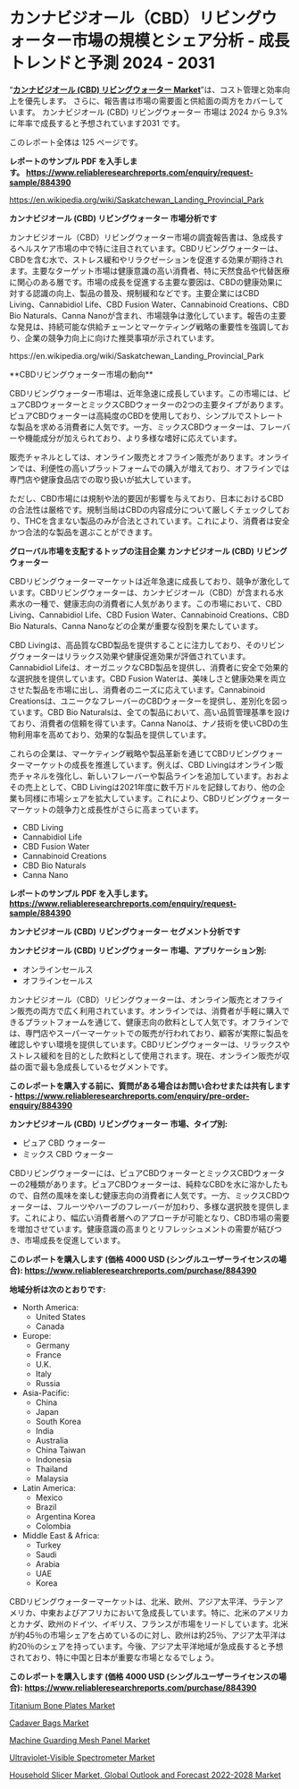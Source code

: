 <p><h1>カンナビジオール（CBD）リビングウォーター市場の規模とシェア分析 - 成長トレンドと予測 2024 - 2031</h1></p><p>&ldquo;<strong><a href="https://www.reliableresearchreports.com/cannabidiol-cbd-living-water-r884390">カンナビジオール (CBD) リビングウォーター Market</a></strong>&rdquo;は、コスト管理と効率向上を優先します。 さらに、報告書は市場の需要面と供給面の両方をカバーしています。 カンナビジオール (CBD) リビングウォーター 市場は 2024 から 9.3% に年率で成長すると予想されています2031 です。</p>
<p>このレポート全体は 125 ページです。</p>
<p><strong>レポートのサンプル PDF を入手します。&nbsp;<a href="https://www.reliableresearchreports.com/enquiry/request-sample/884390">https://www.reliableresearchreports.com/enquiry/request-sample/884390</a></strong></p>
<p><a href="https://en.wikipedia.org/wiki/Saskatchewan_Landing_Provincial_Park">https://en.wikipedia.org/wiki/Saskatchewan_Landing_Provincial_Park</a></p>
<p><strong>カンナビジオール (CBD) リビングウォーター 市場分析です</strong></p>
<p><p>カンナビジオール（CBD）リビングウォーター市場の調査報告書は、急成長するヘルスケア市場の中で特に注目されています。CBDリビングウォーターは、CBDを含む水で、ストレス緩和やリラクゼーションを促進する効果が期待されます。主要なターゲット市場は健康意識の高い消費者、特に天然食品や代替医療に関心のある層です。市場の成長を促進する主要な要因は、CBDの健康効果に対する認識の向上、製品の普及、規制緩和などです。主要企業にはCBD Living、Cannabidiol Life、CBD Fusion Water、Cannabinoid Creations、CBD Bio Naturals、Canna Nanoが含まれ、市場競争は激化しています。報告の主要な発見は、持続可能な供給チェーンとマーケティング戦略の重要性を強調しており、企業の競争力向上に向けた推奨事項が示されています。</p></p>
<p>https://en.wikipedia.org/wiki/Saskatchewan_Landing_Provincial_Park</p>
<p><p>**CBDリビングウォーター市場の動向**</p><p>CBDリビングウォーター市場は、近年急速に成長しています。この市場には、ピュアCBDウォーターとミックスCBDウォーターの2つの主要タイプがあります。ピュアCBDウォーターは高純度のCBDを使用しており、シンプルでストレートな製品を求める消費者に人気です。一方、ミックスCBDウォーターは、フレーバーや機能成分が加えられており、より多様な嗜好に応えています。</p><p>販売チャネルとしては、オンライン販売とオフライン販売があります。オンラインでは、利便性の高いプラットフォームでの購入が増えており、オフラインでは専門店や健康食品店での取り扱いが拡大しています。</p><p>ただし、CBD市場には規制や法的要因が影響を与えており、日本におけるCBDの合法性は厳格です。規制当局はCBDの内容成分について厳しくチェックしており、THCを含まない製品のみが合法とされています。これにより、消費者は安全かつ合法的な製品を選ぶことができます。</p></p>
<p><strong>グローバル市場を支配するトップの注目企業 カンナビジオール (CBD) リビングウォーター</strong></p>
<p><p>CBDリビングウォーターマーケットは近年急速に成長しており、競争が激化しています。CBDリビングウォーターは、カンナビジオール（CBD）が含まれる水素水の一種で、健康志向の消費者に人気があります。この市場において、CBD Living、Cannabidiol Life、CBD Fusion Water、Cannabinoid Creations、CBD Bio Naturals、Canna Nanoなどの企業が重要な役割を果たしています。</p><p>CBD Livingは、高品質なCBD製品を提供することに注力しており、そのリビングウォーターはリラックス効果や健康促進効果が評価されています。Cannabidiol Lifeは、オーガニックなCBD製品を提供し、消費者に安全で効果的な選択肢を提供しています。CBD Fusion Waterは、美味しさと健康効果を両立させた製品を市場に出し、消費者のニーズに応えています。Cannabinoid Creationsは、ユニークなフレーバーのCBDウォーターを提供し、差別化を図っています。CBD Bio Naturalsは、全ての製品において、高い品質管理基準を設けており、消費者の信頼を得ています。Canna Nanoは、ナノ技術を使いCBDの生物利用率を高めており、効果的な製品を提供しています。</p><p>これらの企業は、マーケティング戦略や製品革新を通じてCBDリビングウォーターマーケットの成長を推進しています。例えば、CBD Livingはオンライン販売チャネルを強化し、新しいフレーバーや製品ラインを追加しています。おおよその売上として、CBD Livingは2021年度に数千万ドルを記録しており、他の企業も同様に市場シェアを拡大しています。これにより、CBDリビングウォーターマーケットの競争力と成長性がさらに高まっています。</p></p>
<p><ul><li>CBD Living</li><li>Cannabidiol Life</li><li>CBD Fusion Water</li><li>Cannabinoid Creations</li><li>CBD Bio Naturals</li><li>Canna Nano</li></ul></p>
<p><strong>レポートのサンプル PDF を入手します。 <a href="https://www.reliableresearchreports.com/enquiry/request-sample/884390">https://www.reliableresearchreports.com/enquiry/request-sample/884390</a></strong></p>
<p><strong>カンナビジオール (CBD) リビングウォーター セグメント分析です</strong></p>
<p><strong>カンナビジオール (CBD) リビングウォーター 市場、アプリケーション別:</strong></p>
<p><ul><li>オンラインセールス</li><li>オフラインセールス</li></ul></p>
<p><p>カンナビジオール（CBD）リビングウォーターは、オンライン販売とオフライン販売の両方で広く利用されています。オンラインでは、消費者が手軽に購入できるプラットフォームを通じて、健康志向の飲料として人気です。オフラインでは、専門店やスーパーマーケットでの販売が行われており、顧客が実際に製品を確認しやすい環境を提供しています。CBDリビングウォーターは、リラックスやストレス緩和を目的とした飲料として使用されます。現在、オンライン販売が収益の面で最も急成長しているセグメントです。</p></p>
<p><strong>このレポートを購入する前に、質問がある場合はお問い合わせまたは共有します - <a href="https://www.reliableresearchreports.com/enquiry/pre-order-enquiry/884390">https://www.reliableresearchreports.com/enquiry/pre-order-enquiry/884390</a></strong></p>
<p><strong>カンナビジオール (CBD) リビングウォーター 市場、タイプ別:</strong></p>
<p><ul><li>ピュア CBD ウォーター</li><li>ミックス CBD ウォーター</li></ul></p>
<p><p>CBDリビングウォーターには、ピュアCBDウォーターとミックスCBDウォーターの2種類があります。ピュアCBDウォーターは、純粋なCBDを水に溶かしたもので、自然の風味を楽しむ健康志向の消費者に人気です。一方、ミックスCBDウォーターは、フルーツやハーブのフレーバーが加わり、多様な選択肢を提供します。これにより、幅広い消費者層へのアプローチが可能となり、CBD市場の需要を増加させています。健康意識の高まりとリフレッシュメントの需要が結びつき、市場成長を促進しています。</p></p>
<p><strong>このレポートを購入します (価格 4000 USD (シングルユーザーライセンスの場合): <a href="https://www.reliableresearchreports.com/purchase/884390">https://www.reliableresearchreports.com/purchase/884390</a></strong></p>
<p><strong>地域分析は次のとおりです:</strong></p>
<p><ul>
    <li>
        North America:
        <ul>
            <li>United States</li>
            <li>Canada</li>
        </ul>
    </li>
    <li>
        Europe:
        <ul>
            <li>Germany</li>
            <li>France</li>
            <li>U.K.</li>
            <li>Italy</li>
            <li>Russia</li>
        </ul>
    </li>
    <li>
        Asia-Pacific:
        <ul>
            <li>China</li>
            <li>Japan</li>
            <li>South Korea</li>
            <li>India</li>
            <li>Australia</li>
            <li>China Taiwan</li>
            <li>Indonesia</li>
            <li>Thailand</li>
            <li>Malaysia</li>
        </ul>
    </li>
    <li>
        Latin America:
        <ul>
            <li>Mexico</li>
            <li>Brazil</li>
            <li>Argentina Korea</li>
            <li>Colombia</li>
        </ul>
    </li>
    <li>
        Middle East & Africa:
        <ul>
            <li>Turkey</li>
            <li>Saudi</li>
            <li>Arabia</li>
            <li>UAE</li>
            <li>Korea</li>
        </ul>
    </li>
    </ul></p>
<p><p>CBDリビングウォーターマーケットは、北米、欧州、アジア太平洋、ラテンアメリカ、中東およびアフリカにおいて急成長しています。特に、北米のアメリカとカナダ、欧州のドイツ、イギリス、フランスが市場をリードしています。北米が約45％の市場シェアを占めているのに対し、欧州は約25％、アジア太平洋は約20％のシェアを持っています。今後、アジア太平洋地域が急成長すると予想されており、特に中国と日本が重要な市場となるでしょう。</p></p>
<p><strong>このレポートを購入します (価格 4000 USD (シングルユーザーライセンスの場合): <a href="https://www.reliableresearchreports.com/purchase/884390">https://www.reliableresearchreports.com/purchase/884390</a></strong></p>
<p><p><a href="https://www.linkedin.com/pulse/future-titanium-bone-plates-market-global-forecast-trends-2024-fszhc?trackingId=7Splk7xFTDmPawX2H3a%2B7A%3D%3D">Titanium Bone Plates Market</a></p><p><a href="https://www.linkedin.com/pulse/global-cadaver-bags-market-trends-analysis-future-growth-prospects-yoj1c?trackingId=oWrrC4DbRxi7gNRs8PtJVQ%3D%3D">Cadaver Bags Market</a></p><p><a href="https://issuu.com/reportprime-2/docs/machine-guarding-mesh-panel-market-_95eb7648ea7039">Machine Guarding Mesh Panel Market</a></p><p><a href="https://issuu.com/reportprime-2/docs/ultraviolet-visible-spectrometer-ma_04d3a1c04e8486">Ultraviolet-Visible Spectrometer Market</a></p><p><a href="https://github.com/prosalinda88/Market-Research-Report-List-6/blob/main/household-slicer-market-global-outlook-and-forecast-2022-2028-market.md">Household Slicer Market, Global Outlook and Forecast 2022-2028 Market</a></p></p>